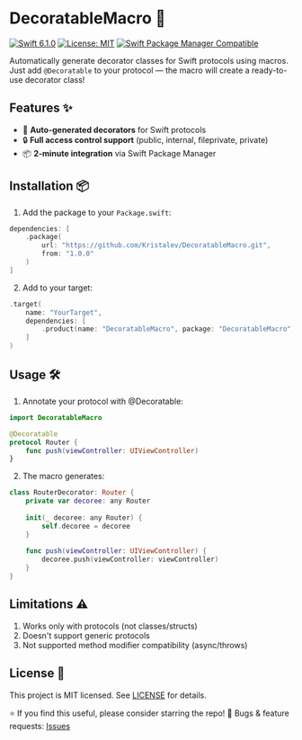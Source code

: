 # DecoratableMacro 🎨

[![Swift 6.1.0](https://img.shields.io/badge/Swift-6.1.0-orange.svg)](https://swift.org)
[![License: MIT](https://img.shields.io/badge/License-MIT-blue.svg)](https://opensource.org/licenses/MIT)
[![Swift Package Manager Compatible](https://img.shields.io/badge/SPM-Compatible-brightgreen.svg)](https://swift.org/package-manager/)

Automatically generate decorator classes for Swift protocols using macros. Just add `@Decoratable` to your protocol — the macro will create a ready-to-use decorator class!

## Features ✨

- 🚀 **Auto-generated decorators** for Swift protocols
- 🔒 **Full access control support** (public, internal, fileprivate, private)
- 📦 **2-minute integration** via Swift Package Manager

## Installation 📦

1. Add the package to your `Package.swift`:
```swift
dependencies: [
    .package(
        url: "https://github.com/Kristalev/DecoratableMacro.git", 
        from: "1.0.0"
    )
]
```

2. Add to your target:

```swift
.target(
    name: "YourTarget",
    dependencies: [
        .product(name: "DecoratableMacro", package: "DecoratableMacro")
    ]
)
```

## Usage 🛠️

1. Annotate your protocol with @Decoratable:

```swift
import DecoratableMacro

@Decoratable
protocol Router {
    func push(viewController: UIViewController) 
}
```

2. The macro generates:

```swift
class RouterDecorator: Router {
    private var decoree: any Router
    
    init(_ decoree: any Router) {
        self.decoree = decoree
    }
    
    func push(viewController: UIViewController) {
        decoree.push(viewController: viewController)
    }
}
```

## Limitations ⚠️

1) Works only with protocols (not classes/structs)
2) Doesn't support generic protocols
3) Not supported method modifier compatibility (async/throws)

## License 📄

This project is MIT licensed. See [LICENSE](https://opensource.org/licenses/MIT) for details.

⭐ If you find this useful, please consider starring the repo!
🐞 Bugs & feature requests: [Issues](https://github.com/Kristalev/DecoratableMacro/issues)
